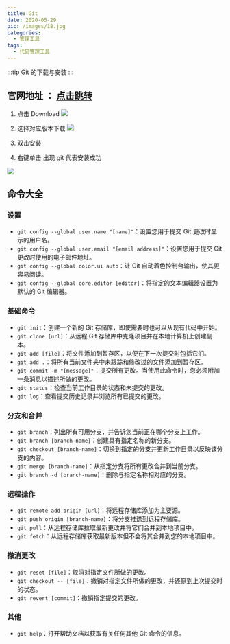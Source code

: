 ```yaml
---
title: Git
date: 2020-05-29
pic: /images/18.jpg
categories:
  - 管理工具
tags:
  - 代码管理工具
---
```


:::tip
Git 的下载与安装
:::

<!-- more -->

## 官网地址 ： [点击跳转](https://git-scm.com/)

1. 点击 Download
   ![](/Document-assets/32.png)
2. 选择对应版本下载
   ![](/Document-assets/33.png)
3. 双击安装

4. 右键单击 出现 git 代表安装成功

![](/Document-assets/34.png)

## 命令大全

### 设置

- `git config --global user.name "[name]"`：设置您用于提交 Git 更改时显示的用户名。
- `git config --global user.email "[email address]"`：设置您用于提交 Git 更改时使用的电子邮件地址。
- `git config --global color.ui auto`：让 Git 自动着色控制台输出，使其更容易阅读。
- `git config --global core.editor [editor]`：将指定的文本编辑器设置为默认的 Git 编辑器。

### 基础命令

- `git init`：创建一个新的 Git 存储库，即使需要时也可以从现有代码中开始。
- `git clone [url]`：从远程 Git 存储库中克隆项目并在本地计算机上创建副本。
- `git add [file]`：将文件添加到暂存区，以便在下一次提交时包括它们。
- `git add .`：将所有当前文件夹中未跟踪和修改过的文件添加到暂存区。
- `git commit -m "[message]"`：提交所有更改。当使用此命令时，您必须附加一条消息以描述所做的更改。
- `git status`：检查当前工作目录的状态和未提交的更改。
- `git log`：查看提交历史记录并浏览所有已提交的更改。

### 分支和合并

- `git branch`：列出所有可用分支，并告诉您当前正在哪个分支上工作。
- `git branch [branch-name]`：创建具有指定名称的新分支。
- `git checkout [branch-name]`：切换到指定的分支并更新工作目录以反映该分支的内容。
- `git merge [branch-name]`：从指定分支将所有更改合并到当前分支。
- `git branch -d [branch-name]`：删除与指定名称相对应的分支。

### 远程操作

- `git remote add origin [url]`：将远程存储库添加为主要源。
- `git push origin [branch-name]`：将分支推送到远程存储库。
- `git pull`：从远程存储库拉取最新更改并将它们合并到本地项目中。
- `git fetch`：从远程存储库获取最新版本但不会将其合并到您的本地项目中。

### 撤消更改

- `git reset [file]`：取消对指定文件所做的更改。
- `git checkout -- [file]`：撤销对指定文件所做的更改，并还原到上次提交时的状态。
- `git revert [commit]`：撤销指定提交的更改。

### 其他

- `git help`：打开帮助文档以获取有关任何其他 Git 命令的信息。
